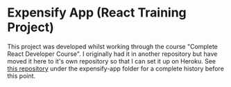# Expensify App (React Training Project)

This project was developed whilst working through the course "Complete React Developer Course". I originally had it in another repository but have moved it here to it's own repository so that I can set it up on Heroku. See [this repository](https://github.com/Blargian/TheCompleteReactDevCourse) under the expensify-app folder for a complete history before this point. 


